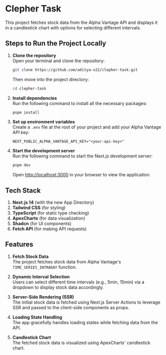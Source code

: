 # Clepher Task

This project fetches stock data from the Alpha Vantage API and displays it in a candlestick chart with options for selecting different intervals.

## Steps to Run the Project Locally

1. **Clone the repository**  
   Open your terminal and clone the repository:
   ```bash
   git clone https://github.com/aditya-v22/clepher-task.git
   ```
   Then move into the project directory:
   ```bash
   cd clepher-task
   ```

2. **Install dependencies**  
   Run the following command to install all the necessary packages:
   ```bash
   pnpm install
   ```

3. **Set up environment variables**  
   Create a `.env` file at the root of your project and add your Alpha Vantage API key:
   ```env
   NEXT_PUBLIC_ALPHA_VANTAGE_API_KEY="<your-api-key>"
   ```

4. **Start the development server**  
   Run the following command to start the Next.js development server:
   ```bash
   pnpm dev
   ```
   Open [http://localhost:3000](http://localhost:3000) in your browser to view the application.

## Tech Stack

1. **Next.js 14** (with the new App Directory)
2. **Tailwind CSS** (for styling)
3. **TypeScript** (for static type checking)
4. **ApexCharts** (for data visualization)
5. **Shadcn** (for UI components)
6. **Fetch API** (for making API requests)

## Features

1. **Fetch Stock Data**  
   The project fetches stock data from Alpha Vantage's `TIME_SERIES_INTRADAY` function.

2. **Dynamic Interval Selection**  
   Users can select different time intervals (e.g., 5min, 15min) via a dropdown to display stock data accordingly.

3. **Server-Side Rendering (SSR)**  
   The initial stock data is fetched using Next.js Server Actions to leverage SSR and passed to the client-side components as props.

4. **Loading State Handling**  
   The app gracefully handles loading states while fetching data from the API.

5. **Candlestick Chart**  
   The fetched stock data is visualized using ApexCharts' candlestick chart.
